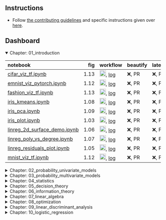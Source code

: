 ## Instructions

* Follow [the contributing guidelines](https://github.com/probml/pyprobml/blob/master/CONTRIBUTING.md) and specific instructions given over [here](https://github.com/probml/pyprobml/blob/master/notebooks/README.md).

## Dashboard

<details open>
<summary>Chapter: 01_introduction</summary>

| notebook                                                                                                                       |   fig | workflow                                                                                                                                                                                                                                                                                       | beautify     | latexify     | jaxify       | interactive   |
|:-------------------------------------------------------------------------------------------------------------------------------|------:|:-----------------------------------------------------------------------------------------------------------------------------------------------------------------------------------------------------------------------------------------------------------------------------------------------|:-------------|:-------------|:-------------|:--------------|
| [cifar_viz_tf.ipynb](https://github.com/probml/pyprobml/tree/master/notebooks/book1/01/cifar_viz_tf.ipynb)                     |  1.13 | <img width="20" alt="image" src=https://raw.githubusercontent.com/probml/pyprobml/workflow_testing_indicator/notebooks/book1/01/cifar_viz_tf.png>, [log](https://raw.githubusercontent.com/probml/pyprobml/workflow_testing_indicator/notebooks/book1/01/cifar_viz_tf.log)                     | &#10060;, PR | &#10060;, PR | &#10060;, PR | &#10060;, PR  |
| [emnist_viz_pytorch.ipynb](https://github.com/probml/pyprobml/tree/master/notebooks/book1/01/emnist_viz_pytorch.ipynb)         |  1.12 | <img width="20" alt="image" src=https://raw.githubusercontent.com/probml/pyprobml/workflow_testing_indicator/notebooks/book1/01/emnist_viz_pytorch.png>, [log](https://raw.githubusercontent.com/probml/pyprobml/workflow_testing_indicator/notebooks/book1/01/emnist_viz_pytorch.log)         | &#10060;, PR | &#10060;, PR | &#10060;, PR | &#10060;, PR  |
| [fashion_viz_tf.ipynb](https://github.com/probml/pyprobml/tree/master/notebooks/book1/01/fashion_viz_tf.ipynb)                 |  1.13 | <img width="20" alt="image" src=https://raw.githubusercontent.com/probml/pyprobml/workflow_testing_indicator/notebooks/book1/01/fashion_viz_tf.png>, [log](https://raw.githubusercontent.com/probml/pyprobml/workflow_testing_indicator/notebooks/book1/01/fashion_viz_tf.log)                 | &#10060;, PR | &#10060;, PR | &#10060;, PR | &#10060;, PR  |
| [iris_kmeans.ipynb](https://github.com/probml/pyprobml/tree/master/notebooks/book1/01/iris_kmeans.ipynb)                       |  1.08 | <img width="20" alt="image" src=https://raw.githubusercontent.com/probml/pyprobml/workflow_testing_indicator/notebooks/book1/01/iris_kmeans.png>, [log](https://raw.githubusercontent.com/probml/pyprobml/workflow_testing_indicator/notebooks/book1/01/iris_kmeans.log)                       | &#10060;, PR | &#10060;, PR | &#10060;, PR | &#10060;, PR  |
| [iris_pca.ipynb](https://github.com/probml/pyprobml/tree/master/notebooks/book1/01/iris_pca.ipynb)                             |  1.09 | <img width="20" alt="image" src=https://raw.githubusercontent.com/probml/pyprobml/workflow_testing_indicator/notebooks/book1/01/iris_pca.png>, [log](https://raw.githubusercontent.com/probml/pyprobml/workflow_testing_indicator/notebooks/book1/01/iris_pca.log)                             | &#10060;, PR | &#10060;, PR | &#10060;, PR | &#10060;, PR  |
| [iris_plot.ipynb](https://github.com/probml/pyprobml/tree/master/notebooks/book1/01/iris_plot.ipynb)                           |  1.03 | <img width="20" alt="image" src=https://raw.githubusercontent.com/probml/pyprobml/workflow_testing_indicator/notebooks/book1/01/iris_plot.png>, [log](https://raw.githubusercontent.com/probml/pyprobml/workflow_testing_indicator/notebooks/book1/01/iris_plot.log)                           | &#10060;, PR | &#10060;, PR | &#10060;, PR | &#10060;, PR  |
| [linreg_2d_surface_demo.ipynb](https://github.com/probml/pyprobml/tree/master/notebooks/book1/01/linreg_2d_surface_demo.ipynb) |  1.06 | <img width="20" alt="image" src=https://raw.githubusercontent.com/probml/pyprobml/workflow_testing_indicator/notebooks/book1/01/linreg_2d_surface_demo.png>, [log](https://raw.githubusercontent.com/probml/pyprobml/workflow_testing_indicator/notebooks/book1/01/linreg_2d_surface_demo.log) | &#10060;, PR | &#10060;, PR | &#10060;, PR | &#10060;, PR  |
| [linreg_poly_vs_degree.ipynb](https://github.com/probml/pyprobml/tree/master/notebooks/book1/01/linreg_poly_vs_degree.ipynb)   |  1.07 | <img width="20" alt="image" src=https://raw.githubusercontent.com/probml/pyprobml/workflow_testing_indicator/notebooks/book1/01/linreg_poly_vs_degree.png>, [log](https://raw.githubusercontent.com/probml/pyprobml/workflow_testing_indicator/notebooks/book1/01/linreg_poly_vs_degree.log)   | &#10060;, PR | &#10060;, PR | &#10060;, PR | &#10060;, PR  |
| [linreg_residuals_plot.ipynb](https://github.com/probml/pyprobml/tree/master/notebooks/book1/01/linreg_residuals_plot.ipynb)   |  1.05 | <img width="20" alt="image" src=https://raw.githubusercontent.com/probml/pyprobml/workflow_testing_indicator/notebooks/book1/01/linreg_residuals_plot.png>, [log](https://raw.githubusercontent.com/probml/pyprobml/workflow_testing_indicator/notebooks/book1/01/linreg_residuals_plot.log)   | &#10060;, PR | &#10060;, PR | &#10060;, PR | &#10060;, PR  |
| [mnist_viz_tf.ipynb](https://github.com/probml/pyprobml/tree/master/notebooks/book1/01/mnist_viz_tf.ipynb)                     |  1.12 | <img width="20" alt="image" src=https://raw.githubusercontent.com/probml/pyprobml/workflow_testing_indicator/notebooks/book1/01/mnist_viz_tf.png>, [log](https://raw.githubusercontent.com/probml/pyprobml/workflow_testing_indicator/notebooks/book1/01/mnist_viz_tf.log)                     | &#10060;, PR | &#10060;, PR | &#10060;, PR | &#10060;, PR  |
</details>


<details>
<summary>Chapter: 02_probability_univariate_models</summary>

| notebook                                                                                                                           | fig          | workflow                                                                                                                                                                                                                                                                                           | beautify     | latexify     | jaxify       | interactive   |
|:-----------------------------------------------------------------------------------------------------------------------------------|:-------------|:---------------------------------------------------------------------------------------------------------------------------------------------------------------------------------------------------------------------------------------------------------------------------------------------------|:-------------|:-------------|:-------------|:--------------|
| [activation_fun_plot.ipynb](https://github.com/probml/pyprobml/tree/master/notebooks/book1/02/activation_fun_plot.ipynb)           | 02.10        | <img width="20" alt="image" src=https://raw.githubusercontent.com/probml/pyprobml/workflow_testing_indicator/notebooks/book1/02/activation_fun_plot.png>, [log](https://raw.githubusercontent.com/probml/pyprobml/workflow_testing_indicator/notebooks/book1/02/activation_fun_plot.log)           | &#10060;, PR | &#10060;, PR | &#10060;, PR | &#10060;, PR  |
| [anscombes_quartet.ipynb](https://github.com/probml/pyprobml/tree/master/notebooks/book1/02/anscombes_quartet.ipynb)               | 02.05        | <img width="20" alt="image" src=https://raw.githubusercontent.com/probml/pyprobml/workflow_testing_indicator/notebooks/book1/02/anscombes_quartet.png>, [log](https://raw.githubusercontent.com/probml/pyprobml/workflow_testing_indicator/notebooks/book1/02/anscombes_quartet.log)               | &#10060;, PR | &#10060;, PR | &#10060;, PR | &#10060;, PR  |
| [beta_dist_plot.ipynb](https://github.com/probml/pyprobml/tree/master/notebooks/book1/02/beta_dist_plot.ipynb)                     | 02.17        | <img width="20" alt="image" src=https://raw.githubusercontent.com/probml/pyprobml/workflow_testing_indicator/notebooks/book1/02/beta_dist_plot.png>, [log](https://raw.githubusercontent.com/probml/pyprobml/workflow_testing_indicator/notebooks/book1/02/beta_dist_plot.log)                     | &#10060;, PR | &#10060;, PR | &#10060;, PR | &#10060;, PR  |
| [bimodal_dist_plot.ipynb](https://github.com/probml/pyprobml/tree/master/notebooks/book1/02/bimodal_dist_plot.ipynb)               | 02.04        | <img width="20" alt="image" src=https://raw.githubusercontent.com/probml/pyprobml/workflow_testing_indicator/notebooks/book1/02/bimodal_dist_plot.png>, [log](https://raw.githubusercontent.com/probml/pyprobml/workflow_testing_indicator/notebooks/book1/02/bimodal_dist_plot.log)               | [&#9989;](https://github.com/probml/pyprobml/pull/713) | [&#9989;](https://github.com/probml/pyprobml/pull/713) | [&#9989;](https://github.com/probml/pyprobml/pull/713) | &#10060;, PR  |
| [binom_dist_plot.ipynb](https://github.com/probml/pyprobml/tree/master/notebooks/book1/02/binom_dist_plot.ipynb)                   | 02.09        | <img width="20" alt="image" src=https://raw.githubusercontent.com/probml/pyprobml/workflow_testing_indicator/notebooks/book1/02/binom_dist_plot.png>, [log](https://raw.githubusercontent.com/probml/pyprobml/workflow_testing_indicator/notebooks/book1/02/binom_dist_plot.log)                   | &#10060;, PR | &#10060;, PR | &#10060;, PR | &#10060;, PR  |
| [centralLimitDemo.ipynb](https://github.com/probml/pyprobml/tree/master/notebooks/book1/02/centralLimitDemo.ipynb)                 | 02.23        | <img width="20" alt="image" src=https://raw.githubusercontent.com/probml/pyprobml/workflow_testing_indicator/notebooks/book1/02/centralLimitDemo.png>, [log](https://raw.githubusercontent.com/probml/pyprobml/workflow_testing_indicator/notebooks/book1/02/centralLimitDemo.log)                 | &#10060;, PR | &#10060;, PR | &#10060;, PR | &#10060;, PR  |
| [change_of_vars_demo1d.ipynb](https://github.com/probml/pyprobml/tree/master/notebooks/book1/02/change_of_vars_demo1d.ipynb)       | 02.24        | <img width="20" alt="image" src=https://raw.githubusercontent.com/probml/pyprobml/workflow_testing_indicator/notebooks/book1/02/change_of_vars_demo1d.png>, [log](https://raw.githubusercontent.com/probml/pyprobml/workflow_testing_indicator/notebooks/book1/02/change_of_vars_demo1d.log)       | &#10060;, PR | &#10060;, PR | &#10060;, PR | &#10060;, PR  |
| [datasaurus_dozen.ipynb](https://github.com/probml/pyprobml/tree/master/notebooks/book1/02/datasaurus_dozen.ipynb)                 | 02.06        | <img width="20" alt="image" src=https://raw.githubusercontent.com/probml/pyprobml/workflow_testing_indicator/notebooks/book1/02/datasaurus_dozen.png>, [log](https://raw.githubusercontent.com/probml/pyprobml/workflow_testing_indicator/notebooks/book1/02/datasaurus_dozen.log)                 | &#10060;, PR | &#10060;, PR | &#10060;, PR | &#10060;, PR  |
| [discrete_prob_dist_plot.ipynb](https://github.com/probml/pyprobml/tree/master/notebooks/book1/02/discrete_prob_dist_plot.ipynb)   | 02.01        | <img width="20" alt="image" src=https://raw.githubusercontent.com/probml/pyprobml/workflow_testing_indicator/notebooks/book1/02/discrete_prob_dist_plot.png>, [log](https://raw.githubusercontent.com/probml/pyprobml/workflow_testing_indicator/notebooks/book1/02/discrete_prob_dist_plot.log)   | &#10060;, PR | &#10060;, PR | &#10060;, PR | &#10060;, PR  |
| [gamma_dist_plot.ipynb](https://github.com/probml/pyprobml/tree/master/notebooks/book1/02/gamma_dist_plot.ipynb)                   | 02.17        | <img width="20" alt="image" src=https://raw.githubusercontent.com/probml/pyprobml/workflow_testing_indicator/notebooks/book1/02/gamma_dist_plot.png>, [log](https://raw.githubusercontent.com/probml/pyprobml/workflow_testing_indicator/notebooks/book1/02/gamma_dist_plot.log)                   | &#10060;, PR | &#10060;, PR | &#10060;, PR | &#10060;, PR  |
| [gauss_plot.ipynb](https://github.com/probml/pyprobml/tree/master/notebooks/book1/02/gauss_plot.ipynb)                             | 02.02        | <img width="20" alt="image" src=https://raw.githubusercontent.com/probml/pyprobml/workflow_testing_indicator/notebooks/book1/02/gauss_plot.png>, [log](https://raw.githubusercontent.com/probml/pyprobml/workflow_testing_indicator/notebooks/book1/02/gauss_plot.log)                             | &#10060;, PR | &#10060;, PR | &#10060;, PR | &#10060;, PR  |
| [iris_logreg.ipynb](https://github.com/probml/pyprobml/tree/master/notebooks/book1/02/iris_logreg.ipynb)                           | 02.11, 02.13 | <img width="20" alt="image" src=https://raw.githubusercontent.com/probml/pyprobml/workflow_testing_indicator/notebooks/book1/02/iris_logreg.png>, [log](https://raw.githubusercontent.com/probml/pyprobml/workflow_testing_indicator/notebooks/book1/02/iris_logreg.log)                           | &#10060;, PR | &#10060;, PR | &#10060;, PR | &#10060;, PR  |
| [linreg_1d_hetero_tfp.ipynb](https://github.com/probml/pyprobml/tree/master/notebooks/book1/02/linreg_1d_hetero_tfp.ipynb)         | 02.14        | <img width="20" alt="image" src=https://raw.githubusercontent.com/probml/pyprobml/workflow_testing_indicator/notebooks/book1/02/linreg_1d_hetero_tfp.png>, [log](https://raw.githubusercontent.com/probml/pyprobml/workflow_testing_indicator/notebooks/book1/02/linreg_1d_hetero_tfp.log)         | &#10060;, PR | &#10060;, PR | &#10060;, PR | &#10060;, PR  |
| [quantile_plot.ipynb](https://github.com/probml/pyprobml/tree/master/notebooks/book1/02/quantile_plot.ipynb)                       | 02.02        | <img width="20" alt="image" src=https://raw.githubusercontent.com/probml/pyprobml/workflow_testing_indicator/notebooks/book1/02/quantile_plot.png>, [log](https://raw.githubusercontent.com/probml/pyprobml/workflow_testing_indicator/notebooks/book1/02/quantile_plot.log)                       | &#10060;, PR | &#10060;, PR | &#10060;, PR | &#10060;, PR  |
| [robust_pdf_plot.ipynb](https://github.com/probml/pyprobml/tree/master/notebooks/book1/02/robust_pdf_plot.ipynb)                   | 02.16        | <img width="20" alt="image" src=https://raw.githubusercontent.com/probml/pyprobml/workflow_testing_indicator/notebooks/book1/02/robust_pdf_plot.png>, [log](https://raw.githubusercontent.com/probml/pyprobml/workflow_testing_indicator/notebooks/book1/02/robust_pdf_plot.log)                   | &#10060;, PR | &#10060;, PR | &#10060;, PR | &#10060;, PR  |
| [softmax_plot.ipynb](https://github.com/probml/pyprobml/tree/master/notebooks/book1/02/softmax_plot.ipynb)                         | 02.12        | <img width="20" alt="image" src=https://raw.githubusercontent.com/probml/pyprobml/workflow_testing_indicator/notebooks/book1/02/softmax_plot.png>, [log](https://raw.githubusercontent.com/probml/pyprobml/workflow_testing_indicator/notebooks/book1/02/softmax_plot.log)                         | &#10060;, PR | &#10060;, PR | &#10060;, PR | &#10060;, PR  |
| [student_laplace_pdf_plot.ipynb](https://github.com/probml/pyprobml/tree/master/notebooks/book1/02/student_laplace_pdf_plot.ipynb) | 02.15        | <img width="20" alt="image" src=https://raw.githubusercontent.com/probml/pyprobml/workflow_testing_indicator/notebooks/book1/02/student_laplace_pdf_plot.png>, [log](https://raw.githubusercontent.com/probml/pyprobml/workflow_testing_indicator/notebooks/book1/02/student_laplace_pdf_plot.log) | &#10060;, PR | &#10060;, PR | &#10060;, PR | &#10060;, PR  |
</details>


<details>
<summary>Chapter: 03_probability_multivariate_models</summary>

| notebook                                                                                                                                               | fig          | workflow                                                                                                                                                                                                                                                                                                               | beautify     | latexify     | jaxify       | interactive   |
|:-------------------------------------------------------------------------------------------------------------------------------------------------------|:-------------|:-----------------------------------------------------------------------------------------------------------------------------------------------------------------------------------------------------------------------------------------------------------------------------------------------------------------------|:-------------|:-------------|:-------------|:--------------|
| [gauss_imputation_known_params_demo.ipynb](https://github.com/probml/pyprobml/tree/master/notebooks/book1/03/gauss_imputation_known_params_demo.ipynb) | 03.07        | <img width="20" alt="image" src=https://raw.githubusercontent.com/probml/pyprobml/workflow_testing_indicator/notebooks/book1/03/gauss_imputation_known_params_demo.png>, [log](https://raw.githubusercontent.com/probml/pyprobml/workflow_testing_indicator/notebooks/book1/03/gauss_imputation_known_params_demo.log) | &#10060;, PR | &#10060;, PR | &#10060;, PR | &#10060;, PR  |
| [gauss_infer_1d.ipynb](https://github.com/probml/pyprobml/tree/master/notebooks/book1/03/gauss_infer_1d.ipynb)                                         | 03.08        | <img width="20" alt="image" src=https://raw.githubusercontent.com/probml/pyprobml/workflow_testing_indicator/notebooks/book1/03/gauss_infer_1d.png>, [log](https://raw.githubusercontent.com/probml/pyprobml/workflow_testing_indicator/notebooks/book1/03/gauss_infer_1d.log)                                         | &#10060;, PR | &#10060;, PR | &#10060;, PR | &#10060;, PR  |
| [gauss_infer_2d.ipynb](https://github.com/probml/pyprobml/tree/master/notebooks/book1/03/gauss_infer_2d.ipynb)                                         | 03.09        | <img width="20" alt="image" src=https://raw.githubusercontent.com/probml/pyprobml/workflow_testing_indicator/notebooks/book1/03/gauss_infer_2d.png>, [log](https://raw.githubusercontent.com/probml/pyprobml/workflow_testing_indicator/notebooks/book1/03/gauss_infer_2d.log)                                         | &#10060;, PR | &#10060;, PR | &#10060;, PR | &#10060;, PR  |
| [gauss_plot_2d.ipynb](https://github.com/probml/pyprobml/tree/master/notebooks/book1/03/gauss_plot_2d.ipynb)                                           | 03.05, 03.06 | <img width="20" alt="image" src=https://raw.githubusercontent.com/probml/pyprobml/workflow_testing_indicator/notebooks/book1/03/gauss_plot_2d.png>, [log](https://raw.githubusercontent.com/probml/pyprobml/workflow_testing_indicator/notebooks/book1/03/gauss_plot_2d.log)                                           | &#10060;, PR | &#10060;, PR | &#10060;, PR | &#10060;, PR  |
| [gmm_2d.ipynb](https://github.com/probml/pyprobml/tree/master/notebooks/book1/03/gmm_2d.ipynb)                                                         | 03.12        | <img width="20" alt="image" src=https://raw.githubusercontent.com/probml/pyprobml/workflow_testing_indicator/notebooks/book1/03/gmm_2d.png>, [log](https://raw.githubusercontent.com/probml/pyprobml/workflow_testing_indicator/notebooks/book1/03/gmm_2d.log)                                                         | &#10060;, PR | &#10060;, PR | &#10060;, PR | &#10060;, PR  |
| [gmm_plot_demo.ipynb](https://github.com/probml/pyprobml/tree/master/notebooks/book1/03/gmm_plot_demo.ipynb)                                           | 03.11        | <img width="20" alt="image" src=https://raw.githubusercontent.com/probml/pyprobml/workflow_testing_indicator/notebooks/book1/03/gmm_plot_demo.png>, [log](https://raw.githubusercontent.com/probml/pyprobml/workflow_testing_indicator/notebooks/book1/03/gmm_plot_demo.log)                                           | &#10060;, PR | &#10060;, PR | &#10060;, PR | &#10060;, PR  |
| [mix_bernoulli_em_mnist.ipynb](https://github.com/probml/pyprobml/tree/master/notebooks/book1/03/mix_bernoulli_em_mnist.ipynb)                         | 03.13        | <img width="20" alt="image" src=https://raw.githubusercontent.com/probml/pyprobml/workflow_testing_indicator/notebooks/book1/03/mix_bernoulli_em_mnist.png>, [log](https://raw.githubusercontent.com/probml/pyprobml/workflow_testing_indicator/notebooks/book1/03/mix_bernoulli_em_mnist.log)                         | &#10060;, PR | &#10060;, PR | &#10060;, PR | &#10060;, PR  |
| [sensor_fusion_2d.ipynb](https://github.com/probml/pyprobml/tree/master/notebooks/book1/03/sensor_fusion_2d.ipynb)                                     | 03.10        | <img width="20" alt="image" src=https://raw.githubusercontent.com/probml/pyprobml/workflow_testing_indicator/notebooks/book1/03/sensor_fusion_2d.png>, [log](https://raw.githubusercontent.com/probml/pyprobml/workflow_testing_indicator/notebooks/book1/03/sensor_fusion_2d.log)                                     | &#10060;, PR | &#10060;, PR | &#10060;, PR | &#10060;, PR  |
| [simpsons_paradox.ipynb](https://github.com/probml/pyprobml/tree/master/notebooks/book1/03/simpsons_paradox.ipynb)                                     | 03.03        | <img width="20" alt="image" src=https://raw.githubusercontent.com/probml/pyprobml/workflow_testing_indicator/notebooks/book1/03/simpsons_paradox.png>, [log](https://raw.githubusercontent.com/probml/pyprobml/workflow_testing_indicator/notebooks/book1/03/simpsons_paradox.log)                                     | &#10060;, PR | &#10060;, PR | &#10060;, PR | &#10060;, PR  |
</details>


<details>
<summary>Chapter: 04_statistics</summary>

| notebook                                                                                                                                                     |   fig | workflow                                                                                                                                                                                                                                                                                                                     | beautify     | latexify     | jaxify       | interactive   |
|:-------------------------------------------------------------------------------------------------------------------------------------------------------------|------:|:-----------------------------------------------------------------------------------------------------------------------------------------------------------------------------------------------------------------------------------------------------------------------------------------------------------------------------|:-------------|:-------------|:-------------|:--------------|
| [betaHPD.ipynb](https://github.com/probml/pyprobml/tree/master/notebooks/book1/04/betaHPD.ipynb)                                                             |  4.18 | <img width="20" alt="image" src=https://raw.githubusercontent.com/probml/pyprobml/workflow_testing_indicator/notebooks/book1/04/betaHPD.png>, [log](https://raw.githubusercontent.com/probml/pyprobml/workflow_testing_indicator/notebooks/book1/04/betaHPD.log)                                                             | &#10060;, PR | &#10060;, PR | &#10060;, PR | &#10060;, PR  |
| [beta_binom_approx_post_pymc3.ipynb](https://github.com/probml/pyprobml/tree/master/notebooks/book1/04/beta_binom_approx_post_pymc3.ipynb)                   |  4.22 | <img width="20" alt="image" src=https://raw.githubusercontent.com/probml/pyprobml/workflow_testing_indicator/notebooks/book1/04/beta_binom_approx_post_pymc3.png>, [log](https://raw.githubusercontent.com/probml/pyprobml/workflow_testing_indicator/notebooks/book1/04/beta_binom_approx_post_pymc3.log)                   | &#10060;, PR | &#10060;, PR | &#10060;, PR | &#10060;, PR  |
| [beta_binom_post_plot.ipynb](https://github.com/probml/pyprobml/tree/master/notebooks/book1/04/beta_binom_post_plot.ipynb)                                   |  4.10 | <img width="20" alt="image" src=https://raw.githubusercontent.com/probml/pyprobml/workflow_testing_indicator/notebooks/book1/04/beta_binom_post_plot.png>, [log](https://raw.githubusercontent.com/probml/pyprobml/workflow_testing_indicator/notebooks/book1/04/beta_binom_post_plot.log)                                   | &#10060;, PR | &#10060;, PR | &#10060;, PR | &#10060;, PR  |
| [beta_binom_post_pred_plot.ipynb](https://github.com/probml/pyprobml/tree/master/notebooks/book1/04/beta_binom_post_pred_plot.ipynb)                         |  4.12 | <img width="20" alt="image" src=https://raw.githubusercontent.com/probml/pyprobml/workflow_testing_indicator/notebooks/book1/04/beta_binom_post_pred_plot.png>, [log](https://raw.githubusercontent.com/probml/pyprobml/workflow_testing_indicator/notebooks/book1/04/beta_binom_post_pred_plot.log)                         | &#10060;, PR | &#10060;, PR | &#10060;, PR | &#10060;, PR  |
| [biasVarModelComplexity3.ipynb](https://github.com/probml/pyprobml/tree/master/notebooks/book1/04/biasVarModelComplexity3.ipynb)                             |  4.25 | <img width="20" alt="image" src=https://raw.githubusercontent.com/probml/pyprobml/workflow_testing_indicator/notebooks/book1/04/biasVarModelComplexity3.png>, [log](https://raw.githubusercontent.com/probml/pyprobml/workflow_testing_indicator/notebooks/book1/04/biasVarModelComplexity3.log)                             | &#10060;, PR | &#10060;, PR | &#10060;, PR | &#10060;, PR  |
| [bootstrapDemoBer.ipynb](https://github.com/probml/pyprobml/tree/master/notebooks/book1/04/bootstrapDemoBer.ipynb)                                           |  4.23 | <img width="20" alt="image" src=https://raw.githubusercontent.com/probml/pyprobml/workflow_testing_indicator/notebooks/book1/04/bootstrapDemoBer.png>, [log](https://raw.githubusercontent.com/probml/pyprobml/workflow_testing_indicator/notebooks/book1/04/bootstrapDemoBer.log)                                           | &#10060;, PR | &#10060;, PR | &#10060;, PR | &#10060;, PR  |
| [dirichlet_3d_spiky_plot.ipynb](https://github.com/probml/pyprobml/tree/master/notebooks/book1/04/dirichlet_3d_spiky_plot.ipynb)                             |  4.14 | <img width="20" alt="image" src=https://raw.githubusercontent.com/probml/pyprobml/workflow_testing_indicator/notebooks/book1/04/dirichlet_3d_spiky_plot.png>, [log](https://raw.githubusercontent.com/probml/pyprobml/workflow_testing_indicator/notebooks/book1/04/dirichlet_3d_spiky_plot.log)                             | &#10060;, PR | &#10060;, PR | &#10060;, PR | &#10060;, PR  |
| [dirichlet_3d_triangle_plot.ipynb](https://github.com/probml/pyprobml/tree/master/notebooks/book1/04/dirichlet_3d_triangle_plot.ipynb)                       |  4.14 | <img width="20" alt="image" src=https://raw.githubusercontent.com/probml/pyprobml/workflow_testing_indicator/notebooks/book1/04/dirichlet_3d_triangle_plot.png>, [log](https://raw.githubusercontent.com/probml/pyprobml/workflow_testing_indicator/notebooks/book1/04/dirichlet_3d_triangle_plot.log)                       | &#10060;, PR | &#10060;, PR | &#10060;, PR | &#10060;, PR  |
| [dirichlet_samples_plot.ipynb](https://github.com/probml/pyprobml/tree/master/notebooks/book1/04/dirichlet_samples_plot.ipynb)                               |  4.15 | <img width="20" alt="image" src=https://raw.githubusercontent.com/probml/pyprobml/workflow_testing_indicator/notebooks/book1/04/dirichlet_samples_plot.png>, [log](https://raw.githubusercontent.com/probml/pyprobml/workflow_testing_indicator/notebooks/book1/04/dirichlet_samples_plot.log)                               | &#10060;, PR | &#10060;, PR | &#10060;, PR | &#10060;, PR  |
| [ema_demo.ipynb](https://github.com/probml/pyprobml/tree/master/notebooks/book1/04/ema_demo.ipynb)                                                           |  4.03 | <img width="20" alt="image" src=https://raw.githubusercontent.com/probml/pyprobml/workflow_testing_indicator/notebooks/book1/04/ema_demo.png>, [log](https://raw.githubusercontent.com/probml/pyprobml/workflow_testing_indicator/notebooks/book1/04/ema_demo.log)                                                           | &#10060;, PR | &#10060;, PR | &#10060;, PR | &#10060;, PR  |
| [gauss_infer_1d.ipynb](https://github.com/probml/pyprobml/tree/master/notebooks/book1/04/gauss_infer_1d.ipynb)                                               |  4.16 | <img width="20" alt="image" src=https://raw.githubusercontent.com/probml/pyprobml/workflow_testing_indicator/notebooks/book1/04/gauss_infer_1d.png>, [log](https://raw.githubusercontent.com/probml/pyprobml/workflow_testing_indicator/notebooks/book1/04/gauss_infer_1d.log)                                               | &#10060;, PR | &#10060;, PR | &#10060;, PR | &#10060;, PR  |
| [gauss_infer_2d.ipynb](https://github.com/probml/pyprobml/tree/master/notebooks/book1/04/gauss_infer_2d.ipynb)                                               |  4.17 | <img width="20" alt="image" src=https://raw.githubusercontent.com/probml/pyprobml/workflow_testing_indicator/notebooks/book1/04/gauss_infer_2d.png>, [log](https://raw.githubusercontent.com/probml/pyprobml/workflow_testing_indicator/notebooks/book1/04/gauss_infer_2d.log)                                               | &#10060;, PR | &#10060;, PR | &#10060;, PR | &#10060;, PR  |
| [hinge_loss_plot.ipynb](https://github.com/probml/pyprobml/tree/master/notebooks/book1/04/hinge_loss_plot.ipynb)                                             |  4.02 | <img width="20" alt="image" src=https://raw.githubusercontent.com/probml/pyprobml/workflow_testing_indicator/notebooks/book1/04/hinge_loss_plot.png>, [log](https://raw.githubusercontent.com/probml/pyprobml/workflow_testing_indicator/notebooks/book1/04/hinge_loss_plot.log)                                             | &#10060;, PR | &#10060;, PR | &#10060;, PR | &#10060;, PR  |
| [imdb_mlp_bow_tf.ipynb](https://github.com/probml/pyprobml/tree/master/notebooks/book1/04/imdb_mlp_bow_tf.ipynb)                                             |  4.08 | <img width="20" alt="image" src=https://raw.githubusercontent.com/probml/pyprobml/workflow_testing_indicator/notebooks/book1/04/imdb_mlp_bow_tf.png>, [log](https://raw.githubusercontent.com/probml/pyprobml/workflow_testing_indicator/notebooks/book1/04/imdb_mlp_bow_tf.log)                                             | &#10060;, PR | &#10060;, PR | &#10060;, PR | &#10060;, PR  |
| [iris_cov_mat.ipynb](https://github.com/probml/pyprobml/tree/master/notebooks/book1/04/iris_cov_mat.ipynb)                                                   |  4.01 | <img width="20" alt="image" src=https://raw.githubusercontent.com/probml/pyprobml/workflow_testing_indicator/notebooks/book1/04/iris_cov_mat.png>, [log](https://raw.githubusercontent.com/probml/pyprobml/workflow_testing_indicator/notebooks/book1/04/iris_cov_mat.log)                                                   | &#10060;, PR | &#10060;, PR | &#10060;, PR | &#10060;, PR  |
| [linreg_poly_ridge.ipynb](https://github.com/probml/pyprobml/tree/master/notebooks/book1/04/linreg_poly_ridge.ipynb)                                         |  4.05 | <img width="20" alt="image" src=https://raw.githubusercontent.com/probml/pyprobml/workflow_testing_indicator/notebooks/book1/04/linreg_poly_ridge.png>, [log](https://raw.githubusercontent.com/probml/pyprobml/workflow_testing_indicator/notebooks/book1/04/linreg_poly_ridge.log)                                         | &#10060;, PR | &#10060;, PR | &#10060;, PR | &#10060;, PR  |
| [linreg_poly_vs_n.ipynb](https://github.com/probml/pyprobml/tree/master/notebooks/book1/04/linreg_poly_vs_n.ipynb)                                           |  4.09 | <img width="20" alt="image" src=https://raw.githubusercontent.com/probml/pyprobml/workflow_testing_indicator/notebooks/book1/04/linreg_poly_vs_n.png>, [log](https://raw.githubusercontent.com/probml/pyprobml/workflow_testing_indicator/notebooks/book1/04/linreg_poly_vs_n.log)                                           | &#10060;, PR | &#10060;, PR | &#10060;, PR | &#10060;, PR  |
| [logreg_iris_1d.ipynb](https://github.com/probml/pyprobml/tree/master/notebooks/book1/04/logreg_iris_1d.ipynb)                                               |  4.20 | <img width="20" alt="image" src=https://raw.githubusercontent.com/probml/pyprobml/workflow_testing_indicator/notebooks/book1/04/logreg_iris_1d.png>, [log](https://raw.githubusercontent.com/probml/pyprobml/workflow_testing_indicator/notebooks/book1/04/logreg_iris_1d.log)                                               | &#10060;, PR | &#10060;, PR | &#10060;, PR | &#10060;, PR  |
| [logreg_iris_bayes_1d_pymc3.ipynb](https://github.com/probml/pyprobml/tree/master/notebooks/book1/04/logreg_iris_bayes_1d_pymc3.ipynb)                       |  4.20 | <img width="20" alt="image" src=https://raw.githubusercontent.com/probml/pyprobml/workflow_testing_indicator/notebooks/book1/04/logreg_iris_bayes_1d_pymc3.png>, [log](https://raw.githubusercontent.com/probml/pyprobml/workflow_testing_indicator/notebooks/book1/04/logreg_iris_bayes_1d_pymc3.log)                       | &#10060;, PR | &#10060;, PR | &#10060;, PR | &#10060;, PR  |
| [mixbetademo.ipynb](https://github.com/probml/pyprobml/tree/master/notebooks/book1/04/mixbetademo.ipynb)                                                     |  4.13 | <img width="20" alt="image" src=https://raw.githubusercontent.com/probml/pyprobml/workflow_testing_indicator/notebooks/book1/04/mixbetademo.png>, [log](https://raw.githubusercontent.com/probml/pyprobml/workflow_testing_indicator/notebooks/book1/04/mixbetademo.log)                                                     | &#10060;, PR | &#10060;, PR | &#10060;, PR | &#10060;, PR  |
| [polyfitRidgeCV.ipynb](https://github.com/probml/pyprobml/tree/master/notebooks/book1/04/polyfitRidgeCV.ipynb)                                               |  4.07 | <img width="20" alt="image" src=https://raw.githubusercontent.com/probml/pyprobml/workflow_testing_indicator/notebooks/book1/04/polyfitRidgeCV.png>, [log](https://raw.githubusercontent.com/probml/pyprobml/workflow_testing_indicator/notebooks/book1/04/polyfitRidgeCV.log)                                               | &#10060;, PR | &#10060;, PR | &#10060;, PR | &#10060;, PR  |
| [postDensityIntervals.ipynb](https://github.com/probml/pyprobml/tree/master/notebooks/book1/04/postDensityIntervals.ipynb)                                   |  4.19 | <img width="20" alt="image" src=https://raw.githubusercontent.com/probml/pyprobml/workflow_testing_indicator/notebooks/book1/04/postDensityIntervals.png>, [log](https://raw.githubusercontent.com/probml/pyprobml/workflow_testing_indicator/notebooks/book1/04/postDensityIntervals.log)                                   | &#10060;, PR | &#10060;, PR | &#10060;, PR | &#10060;, PR  |
| [samplingDistributionGaussianShrinkage.ipynb](https://github.com/probml/pyprobml/tree/master/notebooks/book1/04/samplingDistributionGaussianShrinkage.ipynb) |  4.24 | <img width="20" alt="image" src=https://raw.githubusercontent.com/probml/pyprobml/workflow_testing_indicator/notebooks/book1/04/samplingDistributionGaussianShrinkage.png>, [log](https://raw.githubusercontent.com/probml/pyprobml/workflow_testing_indicator/notebooks/book1/04/samplingDistributionGaussianShrinkage.log) | &#10060;, PR | &#10060;, PR | &#10060;, PR | &#10060;, PR  |
| [shrinkcov_plots.ipynb](https://github.com/probml/pyprobml/tree/master/notebooks/book1/04/shrinkcov_plots.ipynb)                                             |  4.04 | <img width="20" alt="image" src=https://raw.githubusercontent.com/probml/pyprobml/workflow_testing_indicator/notebooks/book1/04/shrinkcov_plots.png>, [log](https://raw.githubusercontent.com/probml/pyprobml/workflow_testing_indicator/notebooks/book1/04/shrinkcov_plots.log)                                             | &#10060;, PR | &#10060;, PR | &#10060;, PR | &#10060;, PR  |
</details>


<details>
<summary>Chapter: 05_decision_theory</summary>

| notebook                                                                                                                         | fig          | workflow                                                                                                                                                                                                                                                                                         | beautify     | latexify     | jaxify       | interactive   |
|:---------------------------------------------------------------------------------------------------------------------------------|:-------------|:-------------------------------------------------------------------------------------------------------------------------------------------------------------------------------------------------------------------------------------------------------------------------------------------------|:-------------|:-------------|:-------------|:--------------|
| [coins_model_sel_demo.ipynb](https://github.com/probml/pyprobml/tree/master/notebooks/book1/05/coins_model_sel_demo.ipynb)       | 05.04        | <img width="20" alt="image" src=https://raw.githubusercontent.com/probml/pyprobml/workflow_testing_indicator/notebooks/book1/05/coins_model_sel_demo.png>, [log](https://raw.githubusercontent.com/probml/pyprobml/workflow_testing_indicator/notebooks/book1/05/coins_model_sel_demo.log)       | &#10060;, PR | &#10060;, PR | &#10060;, PR | &#10060;, PR  |
| [huberLossPlot.ipynb](https://github.com/probml/pyprobml/tree/master/notebooks/book1/05/huberLossPlot.ipynb)                     | 05.03        | <img width="20" alt="image" src=https://raw.githubusercontent.com/probml/pyprobml/workflow_testing_indicator/notebooks/book1/05/huberLossPlot.png>, [log](https://raw.githubusercontent.com/probml/pyprobml/workflow_testing_indicator/notebooks/book1/05/huberLossPlot.log)                     | &#10060;, PR | &#10060;, PR | &#10060;, PR | &#10060;, PR  |
| [linreg_eb_modelsel_vs_n.ipynb](https://github.com/probml/pyprobml/tree/master/notebooks/book1/05/linreg_eb_modelsel_vs_n.ipynb) | 05.05, 05.06 | <img width="20" alt="image" src=https://raw.githubusercontent.com/probml/pyprobml/workflow_testing_indicator/notebooks/book1/05/linreg_eb_modelsel_vs_n.png>, [log](https://raw.githubusercontent.com/probml/pyprobml/workflow_testing_indicator/notebooks/book1/05/linreg_eb_modelsel_vs_n.log) | &#10060;, PR | &#10060;, PR | &#10060;, PR | &#10060;, PR  |
| [neymanPearson2.ipynb](https://github.com/probml/pyprobml/tree/master/notebooks/book1/05/neymanPearson2.ipynb)                   | 05.10        | <img width="20" alt="image" src=https://raw.githubusercontent.com/probml/pyprobml/workflow_testing_indicator/notebooks/book1/05/neymanPearson2.png>, [log](https://raw.githubusercontent.com/probml/pyprobml/workflow_testing_indicator/notebooks/book1/05/neymanPearson2.log)                   | &#10060;, PR | &#10060;, PR | &#10060;, PR | &#10060;, PR  |
| [pr_plot.ipynb](https://github.com/probml/pyprobml/tree/master/notebooks/book1/05/pr_plot.ipynb)                                 | 05.02        | <img width="20" alt="image" src=https://raw.githubusercontent.com/probml/pyprobml/workflow_testing_indicator/notebooks/book1/05/pr_plot.png>, [log](https://raw.githubusercontent.com/probml/pyprobml/workflow_testing_indicator/notebooks/book1/05/pr_plot.log)                                 | &#10060;, PR | &#10060;, PR | &#10060;, PR | &#10060;, PR  |
| [riskFnGauss.ipynb](https://github.com/probml/pyprobml/tree/master/notebooks/book1/05/riskFnGauss.ipynb)                         | 05.08        | <img width="20" alt="image" src=https://raw.githubusercontent.com/probml/pyprobml/workflow_testing_indicator/notebooks/book1/05/riskFnGauss.png>, [log](https://raw.githubusercontent.com/probml/pyprobml/workflow_testing_indicator/notebooks/book1/05/riskFnGauss.log)                         | &#10060;, PR | &#10060;, PR | &#10060;, PR | &#10060;, PR  |
| [roc_plot.ipynb](https://github.com/probml/pyprobml/tree/master/notebooks/book1/05/roc_plot.ipynb)                               | 05.02        | <img width="20" alt="image" src=https://raw.githubusercontent.com/probml/pyprobml/workflow_testing_indicator/notebooks/book1/05/roc_plot.png>, [log](https://raw.githubusercontent.com/probml/pyprobml/workflow_testing_indicator/notebooks/book1/05/roc_plot.log)                               | &#10060;, PR | &#10060;, PR | &#10060;, PR | &#10060;, PR  |
| [twoPowerCurves.ipynb](https://github.com/probml/pyprobml/tree/master/notebooks/book1/05/twoPowerCurves.ipynb)                   | 05.10        | <img width="20" alt="image" src=https://raw.githubusercontent.com/probml/pyprobml/workflow_testing_indicator/notebooks/book1/05/twoPowerCurves.png>, [log](https://raw.githubusercontent.com/probml/pyprobml/workflow_testing_indicator/notebooks/book1/05/twoPowerCurves.log)                   | &#10060;, PR | &#10060;, PR | &#10060;, PR | &#10060;, PR  |
</details>


<details>
<summary>Chapter: 06_information_theory</summary>

| notebook                                                                                                                     |   fig | workflow                                                                                                                                                                                                                                                                                     | beautify     | latexify     | jaxify       | interactive   |
|:-----------------------------------------------------------------------------------------------------------------------------|------:|:---------------------------------------------------------------------------------------------------------------------------------------------------------------------------------------------------------------------------------------------------------------------------------------------|:-------------|:-------------|:-------------|:--------------|
| [KLfwdReverseMixGauss.ipynb](https://github.com/probml/pyprobml/tree/master/notebooks/book1/06/KLfwdReverseMixGauss.ipynb)   |  6.03 | <img width="20" alt="image" src=https://raw.githubusercontent.com/probml/pyprobml/workflow_testing_indicator/notebooks/book1/06/KLfwdReverseMixGauss.png>, [log](https://raw.githubusercontent.com/probml/pyprobml/workflow_testing_indicator/notebooks/book1/06/KLfwdReverseMixGauss.log)   | &#10060;, PR | &#10060;, PR | &#10060;, PR | &#10060;, PR  |
| [bernoulli_entropy_fig.ipynb](https://github.com/probml/pyprobml/tree/master/notebooks/book1/06/bernoulli_entropy_fig.ipynb) |  6.01 | <img width="20" alt="image" src=https://raw.githubusercontent.com/probml/pyprobml/workflow_testing_indicator/notebooks/book1/06/bernoulli_entropy_fig.png>, [log](https://raw.githubusercontent.com/probml/pyprobml/workflow_testing_indicator/notebooks/book1/06/bernoulli_entropy_fig.log) | &#10060;, PR | &#10060;, PR | &#10060;, PR | &#10060;, PR  |
| [seq_logo_demo.ipynb](https://github.com/probml/pyprobml/tree/master/notebooks/book1/06/seq_logo_demo.ipynb)                 |  6.02 | <img width="20" alt="image" src=https://raw.githubusercontent.com/probml/pyprobml/workflow_testing_indicator/notebooks/book1/06/seq_logo_demo.png>, [log](https://raw.githubusercontent.com/probml/pyprobml/workflow_testing_indicator/notebooks/book1/06/seq_logo_demo.log)                 | &#10060;, PR | &#10060;, PR | &#10060;, PR | &#10060;, PR  |
</details>


<details>
<summary>Chapter: 07_linear_algebra</summary>

| notebook                                                                                                                             | fig          | workflow                                                                                                                                                                                                                                                                                             | beautify     | latexify     | jaxify       | interactive   |
|:-------------------------------------------------------------------------------------------------------------------------------------|:-------------|:-----------------------------------------------------------------------------------------------------------------------------------------------------------------------------------------------------------------------------------------------------------------------------------------------------|:-------------|:-------------|:-------------|:--------------|
| [gaussEvec.ipynb](https://github.com/probml/pyprobml/tree/master/notebooks/book1/07/gaussEvec.ipynb)                                 | 07.06        | <img width="20" alt="image" src=https://raw.githubusercontent.com/probml/pyprobml/workflow_testing_indicator/notebooks/book1/07/gaussEvec.png>, [log](https://raw.githubusercontent.com/probml/pyprobml/workflow_testing_indicator/notebooks/book1/07/gaussEvec.log)                                 | &#10060;, PR | &#10060;, PR | &#10060;, PR | &#10060;, PR  |
| [height_weight_whiten_plot.ipynb](https://github.com/probml/pyprobml/tree/master/notebooks/book1/07/height_weight_whiten_plot.ipynb) | 07.07        | <img width="20" alt="image" src=https://raw.githubusercontent.com/probml/pyprobml/workflow_testing_indicator/notebooks/book1/07/height_weight_whiten_plot.png>, [log](https://raw.githubusercontent.com/probml/pyprobml/workflow_testing_indicator/notebooks/book1/07/height_weight_whiten_plot.log) | &#10060;, PR | &#10060;, PR | &#10060;, PR | &#10060;, PR  |
| [svd_image_demo.ipynb](https://github.com/probml/pyprobml/tree/master/notebooks/book1/07/svd_image_demo.ipynb)                       | 07.09, 07.10 | <img width="20" alt="image" src=https://raw.githubusercontent.com/probml/pyprobml/workflow_testing_indicator/notebooks/book1/07/svd_image_demo.png>, [log](https://raw.githubusercontent.com/probml/pyprobml/workflow_testing_indicator/notebooks/book1/07/svd_image_demo.log)                       | &#10060;, PR | &#10060;, PR | &#10060;, PR | &#10060;, PR  |
</details>


<details>
<summary>Chapter: 08_optimization</summary>

| notebook                                                                                                                         |   fig | workflow                                                                                                                                                                                                                                                                                         | beautify     | latexify     | jaxify       | interactive   |
|:---------------------------------------------------------------------------------------------------------------------------------|------:|:-------------------------------------------------------------------------------------------------------------------------------------------------------------------------------------------------------------------------------------------------------------------------------------------------|:-------------|:-------------|:-------------|:--------------|
| [emLogLikelihoodMax.ipynb](https://github.com/probml/pyprobml/tree/master/notebooks/book1/08/emLogLikelihoodMax.ipynb)           |  8.23 | <img width="20" alt="image" src=https://raw.githubusercontent.com/probml/pyprobml/workflow_testing_indicator/notebooks/book1/08/emLogLikelihoodMax.png>, [log](https://raw.githubusercontent.com/probml/pyprobml/workflow_testing_indicator/notebooks/book1/08/emLogLikelihoodMax.log)           | &#10060;, PR | &#10060;, PR | &#10060;, PR | &#10060;, PR  |
| [extrema_fig_1d.ipynb](https://github.com/probml/pyprobml/tree/master/notebooks/book1/08/extrema_fig_1d.ipynb)                   |  8.01 | <img width="20" alt="image" src=https://raw.githubusercontent.com/probml/pyprobml/workflow_testing_indicator/notebooks/book1/08/extrema_fig_1d.png>, [log](https://raw.githubusercontent.com/probml/pyprobml/workflow_testing_indicator/notebooks/book1/08/extrema_fig_1d.log)                   | &#10060;, PR | &#10060;, PR | &#10060;, PR | &#10060;, PR  |
| [gmm_lik_surface_plot.ipynb](https://github.com/probml/pyprobml/tree/master/notebooks/book1/08/gmm_lik_surface_plot.ipynb)       |  8.27 | <img width="20" alt="image" src=https://raw.githubusercontent.com/probml/pyprobml/workflow_testing_indicator/notebooks/book1/08/gmm_lik_surface_plot.png>, [log](https://raw.githubusercontent.com/probml/pyprobml/workflow_testing_indicator/notebooks/book1/08/gmm_lik_surface_plot.log)       | &#10060;, PR | &#10060;, PR | &#10060;, PR | &#10060;, PR  |
| [learning_rate_plot.ipynb](https://github.com/probml/pyprobml/tree/master/notebooks/book1/08/learning_rate_plot.ipynb)           |  8.18 | <img width="20" alt="image" src=https://raw.githubusercontent.com/probml/pyprobml/workflow_testing_indicator/notebooks/book1/08/learning_rate_plot.png>, [log](https://raw.githubusercontent.com/probml/pyprobml/workflow_testing_indicator/notebooks/book1/08/learning_rate_plot.log)           | &#10060;, PR | &#10060;, PR | &#10060;, PR | &#10060;, PR  |
| [lineSearchConditionNum.ipynb](https://github.com/probml/pyprobml/tree/master/notebooks/book1/08/lineSearchConditionNum.ipynb)   |  8.12 | <img width="20" alt="image" src=https://raw.githubusercontent.com/probml/pyprobml/workflow_testing_indicator/notebooks/book1/08/lineSearchConditionNum.png>, [log](https://raw.githubusercontent.com/probml/pyprobml/workflow_testing_indicator/notebooks/book1/08/lineSearchConditionNum.log)   | &#10060;, PR | &#10060;, PR | &#10060;, PR | &#10060;, PR  |
| [lms_demo.ipynb](https://github.com/probml/pyprobml/tree/master/notebooks/book1/08/lms_demo.ipynb)                               |  8.16 | <img width="20" alt="image" src=https://raw.githubusercontent.com/probml/pyprobml/workflow_testing_indicator/notebooks/book1/08/lms_demo.png>, [log](https://raw.githubusercontent.com/probml/pyprobml/workflow_testing_indicator/notebooks/book1/08/lms_demo.log)                               | &#10060;, PR | &#10060;, PR | &#10060;, PR | &#10060;, PR  |
| [mix_gauss_demo_faithful.ipynb](https://github.com/probml/pyprobml/tree/master/notebooks/book1/08/mix_gauss_demo_faithful.ipynb) |  8.25 | <img width="20" alt="image" src=https://raw.githubusercontent.com/probml/pyprobml/workflow_testing_indicator/notebooks/book1/08/mix_gauss_demo_faithful.png>, [log](https://raw.githubusercontent.com/probml/pyprobml/workflow_testing_indicator/notebooks/book1/08/mix_gauss_demo_faithful.log) | &#10060;, PR | &#10060;, PR | &#10060;, PR | &#10060;, PR  |
| [mix_gauss_mle_vs_map.ipynb](https://github.com/probml/pyprobml/tree/master/notebooks/book1/08/mix_gauss_mle_vs_map.ipynb)       |  8.26 | <img width="20" alt="image" src=https://raw.githubusercontent.com/probml/pyprobml/workflow_testing_indicator/notebooks/book1/08/mix_gauss_mle_vs_map.png>, [log](https://raw.githubusercontent.com/probml/pyprobml/workflow_testing_indicator/notebooks/book1/08/mix_gauss_mle_vs_map.log)       | &#10060;, PR | &#10060;, PR | &#10060;, PR | &#10060;, PR  |
| [mix_gauss_singularity.ipynb](https://github.com/probml/pyprobml/tree/master/notebooks/book1/08/mix_gauss_singularity.ipynb)     |  8.26 | <img width="20" alt="image" src=https://raw.githubusercontent.com/probml/pyprobml/workflow_testing_indicator/notebooks/book1/08/mix_gauss_singularity.png>, [log](https://raw.githubusercontent.com/probml/pyprobml/workflow_testing_indicator/notebooks/book1/08/mix_gauss_singularity.log)     | &#10060;, PR | &#10060;, PR | &#10060;, PR | &#10060;, PR  |
| [newtonsMethodMinQuad.ipynb](https://github.com/probml/pyprobml/tree/master/notebooks/book1/08/newtonsMethodMinQuad.ipynb)       |  8.14 | <img width="20" alt="image" src=https://raw.githubusercontent.com/probml/pyprobml/workflow_testing_indicator/notebooks/book1/08/newtonsMethodMinQuad.png>, [log](https://raw.githubusercontent.com/probml/pyprobml/workflow_testing_indicator/notebooks/book1/08/newtonsMethodMinQuad.log)       | &#10060;, PR | &#10060;, PR | &#10060;, PR | &#10060;, PR  |
| [newtonsMethodNonConvex.ipynb](https://github.com/probml/pyprobml/tree/master/notebooks/book1/08/newtonsMethodNonConvex.ipynb)   |  8.14 | <img width="20" alt="image" src=https://raw.githubusercontent.com/probml/pyprobml/workflow_testing_indicator/notebooks/book1/08/newtonsMethodNonConvex.png>, [log](https://raw.githubusercontent.com/probml/pyprobml/workflow_testing_indicator/notebooks/book1/08/newtonsMethodNonConvex.log)   | &#10060;, PR | &#10060;, PR | &#10060;, PR | &#10060;, PR  |
| [saddle.ipynb](https://github.com/probml/pyprobml/tree/master/notebooks/book1/08/saddle.ipynb)                                   |  8.01 | <img width="20" alt="image" src=https://raw.githubusercontent.com/probml/pyprobml/workflow_testing_indicator/notebooks/book1/08/saddle.png>, [log](https://raw.githubusercontent.com/probml/pyprobml/workflow_testing_indicator/notebooks/book1/08/saddle.log)                                   | &#10060;, PR | &#10060;, PR | &#10060;, PR | &#10060;, PR  |
| [smooth-vs-nonsmooth-1d.ipynb](https://github.com/probml/pyprobml/tree/master/notebooks/book1/08/smooth-vs-nonsmooth-1d.ipynb)   |  8.07 | <img width="20" alt="image" src=https://raw.githubusercontent.com/probml/pyprobml/workflow_testing_indicator/notebooks/book1/08/smooth-vs-nonsmooth-1d.png>, [log](https://raw.githubusercontent.com/probml/pyprobml/workflow_testing_indicator/notebooks/book1/08/smooth-vs-nonsmooth-1d.log)   | &#10060;, PR | &#10060;, PR | &#10060;, PR | &#10060;, PR  |
| [steepestDescentDemo.ipynb](https://github.com/probml/pyprobml/tree/master/notebooks/book1/08/steepestDescentDemo.ipynb)         |  8.11 | <img width="20" alt="image" src=https://raw.githubusercontent.com/probml/pyprobml/workflow_testing_indicator/notebooks/book1/08/steepestDescentDemo.png>, [log](https://raw.githubusercontent.com/probml/pyprobml/workflow_testing_indicator/notebooks/book1/08/steepestDescentDemo.log)         | &#10060;, PR | &#10060;, PR | &#10060;, PR | &#10060;, PR  |
</details>


<details>
<summary>Chapter: 09_linear_discriminant_analysis</summary>

| notebook                                                                                                                                               | fig          | workflow                                                                                                                                                                                                                                                                                                               | beautify     | latexify     | jaxify       | interactive   |
|:-------------------------------------------------------------------------------------------------------------------------------------------------------|:-------------|:-----------------------------------------------------------------------------------------------------------------------------------------------------------------------------------------------------------------------------------------------------------------------------------------------------------------------|:-------------|:-------------|:-------------|:--------------|
| [discrim_analysis_dboundaries_plot2.ipynb](https://github.com/probml/pyprobml/tree/master/notebooks/book1/09/discrim_analysis_dboundaries_plot2.ipynb) | 09.01, 09.02 | <img width="20" alt="image" src=https://raw.githubusercontent.com/probml/pyprobml/workflow_testing_indicator/notebooks/book1/09/discrim_analysis_dboundaries_plot2.png>, [log](https://raw.githubusercontent.com/probml/pyprobml/workflow_testing_indicator/notebooks/book1/09/discrim_analysis_dboundaries_plot2.log) | &#10060;, PR | &#10060;, PR | &#10060;, PR | &#10060;, PR  |
| [fisher_discrim_vowel.ipynb](https://github.com/probml/pyprobml/tree/master/notebooks/book1/09/fisher_discrim_vowel.ipynb)                             | 09.05        | <img width="20" alt="image" src=https://raw.githubusercontent.com/probml/pyprobml/workflow_testing_indicator/notebooks/book1/09/fisher_discrim_vowel.png>, [log](https://raw.githubusercontent.com/probml/pyprobml/workflow_testing_indicator/notebooks/book1/09/fisher_discrim_vowel.log)                             | &#10060;, PR | &#10060;, PR | &#10060;, PR | &#10060;, PR  |
| [fisher_lda_demo.ipynb](https://github.com/probml/pyprobml/tree/master/notebooks/book1/09/fisher_lda_demo.ipynb)                                       | 09.04        | <img width="20" alt="image" src=https://raw.githubusercontent.com/probml/pyprobml/workflow_testing_indicator/notebooks/book1/09/fisher_lda_demo.png>, [log](https://raw.githubusercontent.com/probml/pyprobml/workflow_testing_indicator/notebooks/book1/09/fisher_lda_demo.log)                                       | &#10060;, PR | &#10060;, PR | &#10060;, PR | &#10060;, PR  |
| [generativeVsDiscrim.ipynb](https://github.com/probml/pyprobml/tree/master/notebooks/book1/09/generativeVsDiscrim.ipynb)                               | 09.08        | <img width="20" alt="image" src=https://raw.githubusercontent.com/probml/pyprobml/workflow_testing_indicator/notebooks/book1/09/generativeVsDiscrim.png>, [log](https://raw.githubusercontent.com/probml/pyprobml/workflow_testing_indicator/notebooks/book1/09/generativeVsDiscrim.log)                               | &#10060;, PR | &#10060;, PR | &#10060;, PR | &#10060;, PR  |
</details>


<details>
<summary>Chapter: 10_logistic_regression</summary>

| notebook                                                                                                                                             | fig          | workflow                                                                                                                                                                                                                                                                                                             | beautify     | latexify     | jaxify       | interactive   |
|:-----------------------------------------------------------------------------------------------------------------------------------------------------|:-------------|:---------------------------------------------------------------------------------------------------------------------------------------------------------------------------------------------------------------------------------------------------------------------------------------------------------------------|:-------------|:-------------|:-------------|:--------------|
| [iris_logreg.ipynb](https://github.com/probml/pyprobml/tree/master/notebooks/book1/10/iris_logreg.ipynb)                                             | 10.01        | <img width="20" alt="image" src=https://raw.githubusercontent.com/probml/pyprobml/workflow_testing_indicator/notebooks/book1/10/iris_logreg.png>, [log](https://raw.githubusercontent.com/probml/pyprobml/workflow_testing_indicator/notebooks/book1/10/iris_logreg.log)                                             | &#10060;, PR | &#10060;, PR | &#10060;, PR | &#10060;, PR  |
| [iris_logreg_loss_surface.ipynb](https://github.com/probml/pyprobml/tree/master/notebooks/book1/10/iris_logreg_loss_surface.ipynb)                   | 10.05        | <img width="20" alt="image" src=https://raw.githubusercontent.com/probml/pyprobml/workflow_testing_indicator/notebooks/book1/10/iris_logreg_loss_surface.png>, [log](https://raw.githubusercontent.com/probml/pyprobml/workflow_testing_indicator/notebooks/book1/10/iris_logreg_loss_surface.log)                   | &#10060;, PR | &#10060;, PR | &#10060;, PR | &#10060;, PR  |
| [logreg_iris_bayes_robust_1d_pymc3.ipynb](https://github.com/probml/pyprobml/tree/master/notebooks/book1/10/logreg_iris_bayes_robust_1d_pymc3.ipynb) | 10.10        | <img width="20" alt="image" src=https://raw.githubusercontent.com/probml/pyprobml/workflow_testing_indicator/notebooks/book1/10/logreg_iris_bayes_robust_1d_pymc3.png>, [log](https://raw.githubusercontent.com/probml/pyprobml/workflow_testing_indicator/notebooks/book1/10/logreg_iris_bayes_robust_1d_pymc3.log) | &#10060;, PR | &#10060;, PR | &#10060;, PR | &#10060;, PR  |
| [logreg_laplace_demo.ipynb](https://github.com/probml/pyprobml/tree/master/notebooks/book1/10/logreg_laplace_demo.ipynb)                             | 10.13, 10.14 | <img width="20" alt="image" src=https://raw.githubusercontent.com/probml/pyprobml/workflow_testing_indicator/notebooks/book1/10/logreg_laplace_demo.png>, [log](https://raw.githubusercontent.com/probml/pyprobml/workflow_testing_indicator/notebooks/book1/10/logreg_laplace_demo.log)                             | &#10060;, PR | &#10060;, PR | &#10060;, PR | &#10060;, PR  |
| [logreg_multiclass_demo.ipynb](https://github.com/probml/pyprobml/tree/master/notebooks/book1/10/logreg_multiclass_demo.ipynb)                       | 10.07        | <img width="20" alt="image" src=https://raw.githubusercontent.com/probml/pyprobml/workflow_testing_indicator/notebooks/book1/10/logreg_multiclass_demo.png>, [log](https://raw.githubusercontent.com/probml/pyprobml/workflow_testing_indicator/notebooks/book1/10/logreg_multiclass_demo.log)                       | &#10060;, PR | &#10060;, PR | &#10060;, PR | &#10060;, PR  |
| [logreg_poly_demo.ipynb](https://github.com/probml/pyprobml/tree/master/notebooks/book1/10/logreg_poly_demo.ipynb)                                   | 10.04, 10.06 | <img width="20" alt="image" src=https://raw.githubusercontent.com/probml/pyprobml/workflow_testing_indicator/notebooks/book1/10/logreg_poly_demo.png>, [log](https://raw.githubusercontent.com/probml/pyprobml/workflow_testing_indicator/notebooks/book1/10/logreg_poly_demo.log)                                   | &#10060;, PR | &#10060;, PR | &#10060;, PR | &#10060;, PR  |
| [sigmoid_2d_plot.ipynb](https://github.com/probml/pyprobml/tree/master/notebooks/book1/10/sigmoid_2d_plot.ipynb)                                     | 10.02        | <img width="20" alt="image" src=https://raw.githubusercontent.com/probml/pyprobml/workflow_testing_indicator/notebooks/book1/10/sigmoid_2d_plot.png>, [log](https://raw.githubusercontent.com/probml/pyprobml/workflow_testing_indicator/notebooks/book1/10/sigmoid_2d_plot.log)                                     | &#10060;, PR | &#10060;, PR | &#10060;, PR | &#10060;, PR  |
</details>